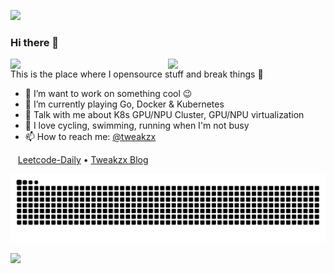 ![](https://komarev.com/ghpvc/?username=tweakzx)

### Hi there 👋

<img width="50%" align="right" src="https://github-readme-stats.vercel.app/api?username=tweakzx&show_icons=true&hide_title=true">
<img width="50%" align="right" src="https://github-readme-stats.vercel.app/api/top-langs/?username=tweakzx&hide=html,CSS&layout=compact&show_icons=true&hide_title=true">

This is the place where I opensource stuff and break things :rofl:

- 🔭 I’m want to work on something cool :wink:
- 🌱 I’m currently playing Go, Docker & Kubernetes
- 💬 Talk with me about K8s GPU/NPU Cluster, GPU/NPU virtualization
- 🎈 I love cycling, swimming, running when I'm not busy
- 📫 How to reach me: [@tweakzx](mailto:tweakzx@qq.com)

&nbsp;&nbsp;
[Leetcode-Daily](https://lc.tweakzx.fun/) •
[Tweakzx Blog](https://tweakzx.github.io)

<picture>
  <source media="(prefers-color-scheme: dark)" srcset="https://github.com/tweakzx/tweakzx/blob/output/github-snake-dark.svg" />
  <source media="(prefers-color-scheme: light)" srcset="https://github.com/tweakzx/tweakzx/blob/output/github-snake.svg" />
  <img alt="github-snake" src="https://github.com/tweakzx/tweakzx/blob/output/github-snake.svg" />
</picture>

![](https://skillicons.dev/icons?i=linux,git,docker,kubernetes,vscode,go,java,cpp,py,linkedin,)
